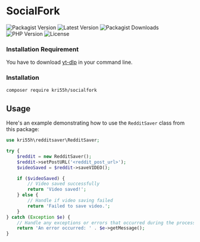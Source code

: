 # SocialFork
![Packagist Version](https://img.shields.io/packagist/v/kri55h/socialfork.svg)
![Latest Version](https://img.shields.io/github/v/release/kri55h/socialfork)
![Packagist Downloads](https://img.shields.io/packagist/dt/kri55h/socialfork)
![PHP Version](https://img.shields.io/badge/PHP-^8.0-mediumslateblue)
![License](https://img.shields.io/github/license/KRI55H/socialFork)


### Installation Requirement
You have to download [yt-dlp](https://github.com/yt-dlp/yt-dlp#installation) in your command line.

### Installation

```bash
composer require kri55h/socialfork
```

## Usage
Here's an example demonstrating how to use the `RedditSaver` class from this package:
```php
use kri55h\redditsaver\RedditSaver;

try {
    $reddit = new RedditSaver();
    $reddit->setPostURL('<reddit_post_url>');
    $videoSaved = $reddit->saveVIDEO();

    if ($videoSaved) {
        // Video saved successfully
        return 'Video saved!';
    } else {
        // Handle if video saving failed
        return 'Failed to save video.';
    }
} catch (Exception $e) {
    // Handle any exceptions or errors that occurred during the process
    return 'An error occurred: ' . $e->getMessage();
}